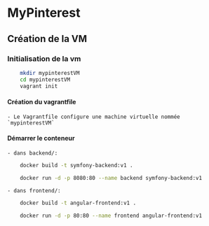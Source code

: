 # MyPinterest

## Création de la VM 

### Initialisation de la vm
```bash
    mkdir mypinterestVM
    cd mypinterestVM
    vagrant init
```

#### Création du vagrantfile
    - Le Vagrantfile configure une machine virtuelle nommée `mypinterestVM`

#### Démarrer le conteneur 
    - dans backend/: 
```bash
    docker build -t symfony-backend:v1 .
```
```bash
    docker run -d -p 8080:80 --name backend symfony-backend:v1
```
    - dans frontend/: 
```bash
    docker build -t angular-frontend:v1 .
```
```bash
    docker run -d -p 80:80 --name frontend angular-frontend:v1
```